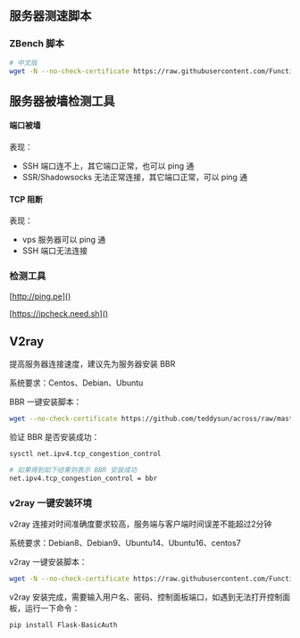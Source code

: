 ## 服务器测速脚本

### ZBench 脚本

```bash
# 中文版
wget -N --no-check-certificate https://raw.githubusercontent.com/FunctionClub/ZBench.master/ZBench-CN.sh && bash ZBench-CN.sh

```

## 服务器被墙检测工具

#### 端口被墙

表现：

- SSH 端口连不上，其它端口正常，也可以 ping 通
- SSR/Shadowsocks 无法正常连接，其它端口正常，可以 ping 通

#### TCP 阻断

表现：

- vps 服务器可以 ping 通
- SSH 端口无法连接

### 检测工具

[http://ping.pe]()

[https://ipcheck.need.sh]()





## V2ray

提高服务器连接速度，建议先为服务器安装 BBR

系统要求：Centos、Debian、Ubuntu

BBR 一键安装脚本：

```bash
wget --no-check-certificate https://github.com/teddysun/across/raw/master/bbr.sh && chmod +x bbr.sh && ./bbr.sh
```

验证 BBR 是否安装成功：

```bash
sysctl net.ipv4.tcp_congestion_control

# 如果得到如下结果则表示 BBR 安装成功
net.ipv4.tcp_congestion_control = bbr
```



### v2ray 一键安装环境

v2ray 连接对时间准确度要求较高，服务端与客户端时间误差不能超过2分钟

系统要求：Debian8、Debian9、Ubuntu14、Ubuntu16、centos7

v2ray 一键安装脚本：

```bash
wget -N --no-check-certificate https://raw.githubusercontent.com/FunctionClub/V2ray.Fun/master/install.sh && bash install.sh
```

v2ray 安装完成，需要输入用户名、密码、控制面板端口，如遇到无法打开控制面板，运行一下命令：

`pip install Flask-BasicAuth`
